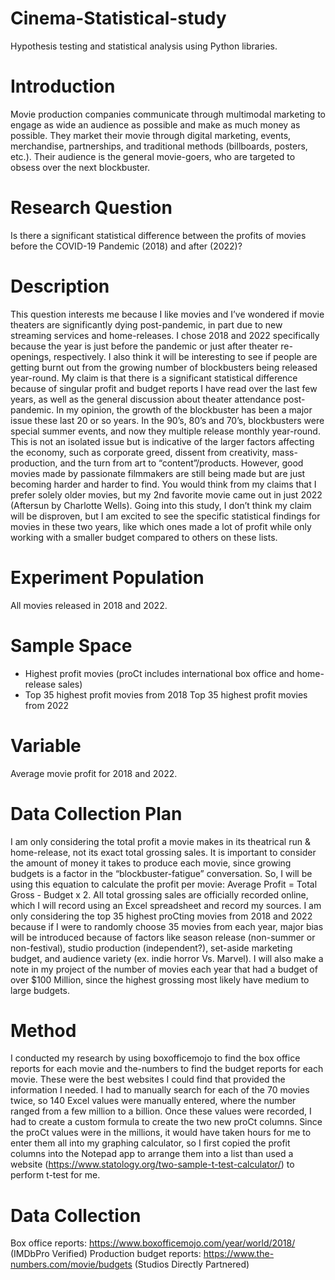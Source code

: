# Cinema-Statistical-study
Hypothesis testing and statistical analysis using Python libraries.

# Introduction
Movie production companies communicate through multimodal marketing to engage as wide an audience as possible and make as much money as possible. They market their movie through digital marketing, events, merchandise, partnerships, and traditional methods (billboards, posters, etc.). Their audience is the general movie-goers, who are targeted to obsess over the next blockbuster.

# Research Question
Is there a significant statistical difference between the profits of movies before the COVID-19 Pandemic (2018) and after (2022)?

# Description
This question interests me because I like movies and I’ve wondered if movie theaters are significantly dying post-pandemic, in part due to new streaming services and home-releases. I chose 2018 and 2022 specifically because the year is just before the pandemic or just after theater re-openings, respectively. I also think it will be interesting to see if people are getting burnt out from the growing number of blockbusters being released year-round. My claim is that there is a significant statistical difference because of singular profit and budget reports I have read over the last few years, as well as the general discussion about theater attendance post- pandemic. In my opinion, the growth of the blockbuster has been a major issue these last 20 or so years. In the 90’s, 80’s and 70’s, blockbusters were special summer events, and now they multiple release monthly year-round. This is not an isolated issue but is indicative of the larger factors affecting the economy, such as corporate greed, dissent from creativity, mass-production, and the turn from art to “content”/products. However, good movies made by passionate filmmakers are still being made but are just becoming harder and harder to find. You would think from my claims that I prefer solely older movies, but my 2nd favorite movie came out in just 2022 (Aftersun by Charlotte Wells). Going into this study, I don’t think my claim will be disproven, but I am excited to see the specific statistical findings for movies in these two years, like which ones made a lot of profit while only working with a smaller budget compared to others on these lists.

# Experiment Population
All movies released in 2018 and 2022.

# Sample Space
- Highest profit movies (proCt includes international box office and home-release sales)
- Top 35 highest profit movies from 2018 Top 35 highest profit movies from 2022

# Variable
Average movie profit for 2018 and 2022.

# Data Collection Plan
I am only considering the total profit a movie makes in its theatrical run & home-release, not its exact total grossing sales. It is important to consider the amount of money it takes to produce each movie, since growing budgets is a factor in the “blockbuster-fatigue” conversation. So, I will be using this equation to calculate the profit per movie: Average Profit = Total Gross - Budget x 2. All total grossing sales are officially recorded online, which I will record using an Excel spreadsheet and record my sources. I am only considering the top 35 highest proCting movies from 2018 and 2022 because if I were to randomly choose 35 movies from each year, major bias will be introduced because of factors like season release (non-summer or non-festival), studio production (independent?), set-aside marketing budget, and audience variety (ex. indie horror Vs. Marvel). I will also make a note in my project of the number of movies each year that had a budget of over $100 Million, since the highest grossing most likely have medium to large budgets.

# Method
I conducted my research by using boxofficemojo to find the box office reports for each movie and the-numbers to find the budget reports for each movie. These were the best websites I could find that provided the information I needed. I had to manually search for each of the 70 movies twice, so 140 Excel values were manually entered, where the number ranged from a few million to a billion. Once these values were recorded, I had to create a custom formula to create the two new proCt columns. Since the proCt values were in the millions, it would have taken hours for me to enter them all into my graphing calculator, so I first copied the profit columns into the Notepad app to arrange them into a list than used a website (https://www.statology.org/two-sample-t-test-calculator/) to perform t-test for me.

# Data Collection
Box office reports: https://www.boxofficemojo.com/year/world/2018/ (IMDbPro Verified) Production budget reports: https://www.the-numbers.com/movie/budgets (Studios Directly
Partnered)

